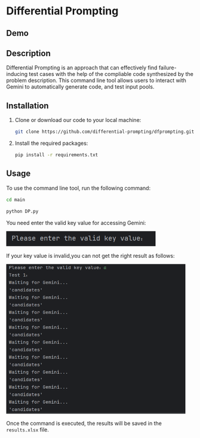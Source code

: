 # Differential Prompting

## Demo



## Description

Differential Prompting is an approach that can effectively find failure-inducing test cases with the help of the compliable code synthesized by the problem description. This command line tool allows users to interact with Gemini to automatically generate code, and test input pools.

## Installation

1. Clone or download our code to your local machine:

   ```bash
   git clone https://github.com/differential-prompting/dfprompting.git
   ```

2. Install the required packages:

   ```bash
   pip install -r requirements.txt
   ```

## Usage

To use the command line tool, run the following command:

```bash
cd main
```

```bash
python DP.py
```

You need enter the valid key value for accessing Gemini:

<img src="img_1.png" alt="picture" width="400" height="40">

If your key value is invalid,you can not get the right result as follows:

<img src="img_2.png" alt="picture" width="480" height="400">

Once the command is executed, the results will be saved in the `results.xlsx` file.

